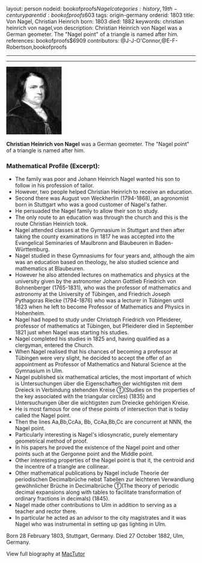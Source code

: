 layout: person
nodeid: bookofproofs$Nagel
categories: history,19th-century
parentid: bookofproofs$603
tags: origin-germany
orderid: 1803
title: Von Nagel, Christian Heinrich
born: 1803
died: 1882
keywords: christian heinrich von nagel,von
description: Christian Heinrich von Nagel was a German geometer. The "Nagel point" of a triangle is named after him.
references: bookofproofs$6909
contributors: @J-J-O'Connor,@E-F-Robertson,bookofproofs

---



---

![Nagel.jpg](https://github.com/bookofproofs/bookofproofs.github.io/blob/main/_sources/_assets/images/portraits/Nagel.jpg?raw=true)

**Christian Heinrich von Nagel** was a German geometer. The "Nagel point" of a triangle is named after him.

### Mathematical Profile (Excerpt):
* The family was poor and Johann Heinrich Nagel wanted his son to follow in his profession of tailor.
* However, two people helped Christian Heinrich to receive an education.
* Second there was August von Weckherlin (1794-1868), an agronomist born in Stuttgart who was a good customer of Nagel's father.
* He persuaded the Nagel family to allow their son to study.
* The only route to an education was through the church and this is the route Christian Heinrich took.
* Nagel attended classes at the Gymnasium in Stuttgart and then after taking the county examinations in 1817 he was accepted into the Evangelical Seminaries of Maulbronn and Blaubeuren in Baden-Württemburg.
* Nagel studied in these Gymnasiums for four years and, although the aim was an education based on theology, he also studied science and mathematics at Blaubeuren.
* However he also attended lectures on mathematics and physics at the university given by the astronomer Johann Gottlieb Friedrich von Bohnenberger (1765-1831), who was the professor of mathematics and astronomy at the University of Tübingen, and Friedrich Joseph Pythagoras Riecke (1794-1876) who was a lecturer in Tübingen until 1823 when he left to become Professor of Mathematics and Physics in Hohenheim.
* Nagel had hoped to study under Christoph Friedrich von Pfleiderer, professor of mathematics at Tübingen, but Pfleiderer died in September 1821 just when Nagel was starting his studies.
* Nagel completed his studies in 1825 and, having qualified as a clergyman, entered the Church.
* When Nagel realised that his chances of becoming a professor at Tübingen were very slight, he decided to accept the offer of an appointment as Professor of Mathematics and Natural Science at the Gymnasium in Ulm.
* Nagel published six mathematical articles, the most important of which is Untersuchungen über die Eigenschaften der wichtigsten mit dem Dreieck in Verbindung stehenden Kreise Ⓣ(Studies on the properties of the key associated with the triangular circles) (1835) and Untersuchungen über die wichtigsten zum Dreiecke gehörigen Kreise.
* He is most famous for one of these points of intersection that is today called the Nagel point.
* Then the lines Aa,Bb,CcAa, Bb, CcAa,Bb,Cc are concurrent at NNN, the Nagel point.
* Particularly interesting is Nagel's idiosyncratic, purely elementary geometrical method of proof.
* In his papers he proved the existence of the Nagel point and other points such at the Gergonne point and the Middle point.
* Other interesting properties of the Nagel point is that it, the centroid and the incentre of a triangle are collinear.
* Other mathematical publications by Nagel include Theorie der periodischen Decimalbrüche nebst Tabellen zur leichteren Verwandlung gewöhnlicher Brüche in Decimalbrüche Ⓣ(The theory of periodic decimal expansions along with tables to facilitate transformation of ordinary fractions in decimals) (1845).
* Nagel made other contributions to Ulm in addition to serving as a teacher and rector there.
* In particular he acted as an advisor to the city magistrates and it was Nagel who was instrumental in setting up gas lighting in Ulm.

Born 28 February 1803, Stuttgart, Germany. Died 27 October 1882, Ulm, Germany.

View full biography at [MacTutor](https://mathshistory.st-andrews.ac.uk/Biographies/Nagel/)
